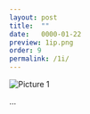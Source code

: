 ```yaml
---
layout: post
title:  ""
date:   0000-01-22
preview: 1ip.png
order: 9
permalink: /1i/
---
```


![Picture 1]({{site.baseurl}}/images/1i.png?auto=yes)

...
